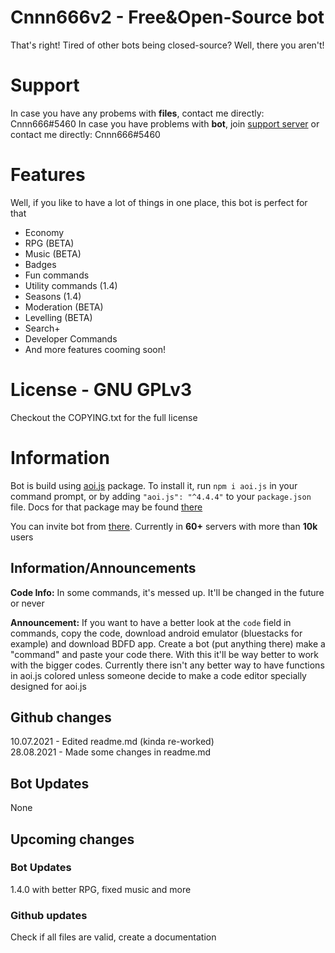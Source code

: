 # Cnnn666v2 - Free&Open-Source bot
That's right! Tired of other bots being closed-source? Well, there you aren't!

# Support
In case you have any probems with **files**, contact me directly: Cnnn666#5460
In case you have problems with **bot**, join [support server](https://discord.gg/mt4hDxQpPg) or contact me directly: Cnnn666#5460

# Features
Well, if you like to have a lot of things in one place, this bot is perfect for that
- Economy
- RPG (BETA)
- Music (BETA)
- Badges
- Fun commands
- Utility commands (1.4)
- Seasons (1.4)
- Moderation (BETA)
- Levelling (BETA)
- Search+
- Developer Commands
- And more features cooming soon!

# License - GNU GPLv3
Checkout the COPYING.txt for the full license

# Information
Bot is build using [aoi.js](https://aoi.js.org/) package.
To install it, run `npm i aoi.js` in your command prompt,
or by adding `"aoi.js": "^4.4.4"` to your `package.json` file.
Docs for that package may be found [there](https://aoi.leref.ga/)

You can invite bot from [there](https://top.gg/bot/794583111647494174/invite/). 
Currently in **60+** servers with more than **10k** users

## Information/Announcements
**Code Info:**
In some commands, it's messed up. It'll be changed in the future or never

**Announcement:**
If you want to have a better look at the `code` field in commands, copy the code, download android emulator (bluestacks for example) and download BDFD app. Create a bot (put anything there) make a "command" and paste  your code there. With this it'll be way better to work with the bigger codes. Currently there isn't any better way to have functions in aoi.js colored unless someone decide to make a code editor specially designed for aoi.js

## Github changes
10.07.2021 - Edited readme.md (kinda re-worked) <br />
28.08.2021 - Made some changes in readme.md

## Bot Updates
None

## Upcoming changes
### Bot Updates
1.4.0 with better RPG, fixed music and more

### Github updates
Check if all files are valid, create a documentation
